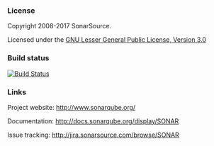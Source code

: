 ### License

Copyright 2008-2017 SonarSource.

Licensed under the [GNU Lesser General Public License, Version 3.0](http://www.gnu.org/licenses/lgpl.txt)

### Build status

[![Build Status](https://travis-ci.org/SonarSource/sonarqube.svg?branch=master)](https://travis-ci.org/SonarSource/sonarqube)

### Links

Project website: http://www.sonarqube.org/

Documentation: http://docs.sonarqube.org/display/SONAR

Issue tracking: http://jira.sonarsource.com/browse/SONAR
